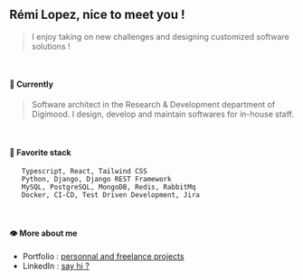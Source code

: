## Rémi Lopez, nice to meet you !
> I enjoy taking on new challenges and designing customized software solutions ! 

<br/>

#### 📍 Currently
> Software architect in the Research & Development department of Digimood. I design, develop and maintain softwares for in-house staff.

<br/>
  
#### 🧡  Favorite stack
```
   Typescript, React, Tailwind CSS
   Python, Django, Django REST Framework
   MySQL, PostgreSQL, MongoDB, Redis, RabbitMq
   Docker, CI-CD, Test Driven Development, Jira
```

<br/>

#### 👁️ More about me
- Portfolio : [personnal and freelance projects](https://remilopez.com "Go to my personnal portfolio : remilopez.com")
- LinkedIn : [say hi ?](https://www.linkedin.com/in/remilopez-io "Let's connect")
